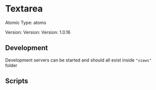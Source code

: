 # Textarea

Atomic Type: atoms

Version: Version: Version: 1.0.16


## Development

Development servers can be started and should all exist inside `"views"` folder

## Scripts
